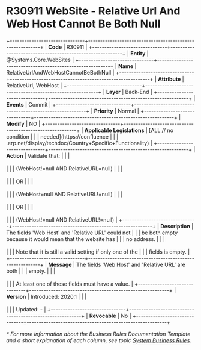﻿---
erp.type: business-rule
erp.entity: Systems.Core.WebSites
---

# R30911 WebSite - Relative Url And Web Host Cannot Be Both Null
+-------------------------------+----------------------------------------------------------+
| **Code**                      | R30911                                                   |
+-------------------------------+----------------------------------------------------------+
| **Entity**                    | @Systems.Core.WebSites                                   |
+-------------------------------+----------------------------------------------------------+
| **Name**                      | RelativeUrlAndWebHostCannotBeBothNull                    |
+-------------------------------+----------------------------------------------------------+
| **Attribute**                 | RelativeUrl, WebHost                                     |
+-------------------------------+----------------------------------------------------------+
| **Layer**                     | Back-End                                                 |
+-------------------------------+----------------------------------------------------------+
| **Events**                    | Commit                                                   |
+-------------------------------+----------------------------------------------------------+
| **Priority**                  | Normal                                                   |
+-------------------------------+----------------------------------------------------------+
| **Modify**                    | NO                                                       |
+-------------------------------+----------------------------------------------------------+
| **Applicable Legislations**   | [ALL // no condition                                     |
|                               | needed](https://confluence                               |
|                               | .erp.net/display/techdoc/Country+Specific+Functionality) |
+-------------------------------+----------------------------------------------------------+
| **Action**                    | Validate that:                                           |
|                               | <br/><br/>                                               |
|                               | (WebHost!=null AND RelativeURL=null)                     |
|                               | <br/><br/>                                               |
|                               | OR                                                       |
|                               | <br/><br/>                                               |
|                               | (WebHost=null AND RelativeURL!=null)                     |
|                               | <br/><br/>                                               |
|                               | OR                                                       |
|                               | <br/><br/>                                               |
|                               | (WebHost!=null AND RelativeURL!=null)                    |
+-------------------------------+----------------------------------------------------------+
| **Description**               | The fields \'Web Host\' and \'Relative URL\' could not   |
|                               | be both empty because it would mean that the website has |
|                               | no address.                                              |
|                               | <br/><br/>                                               |
|                               | Note that it is still a valid setting if only one of the |
|                               | fields is empty.                                         |
+-------------------------------+----------------------------------------------------------+
| **Message**                   | The fields \'Web Host\' and \'Relative URL\' are both    |
|                               | empty.                                                   |
|                               | <br/><br/>                                               |
|                               | At least one of these fields must have a value.          |
+-------------------------------+----------------------------------------------------------+
| **Version**                   | Introduced: 2020.1                                       |
|                               | <br/><br/>                                               |
|                               | Updated: -                                               |
+-------------------------------+----------------------------------------------------------+
| **Revocable**                 | No                                                       |
+-------------------------------+----------------------------------------------------------+

*\* For more information about the Business Rules Documentation Template and a short explanation of each column, see
topic [System Business Rules](../templates/template-description-system-business-rules.md).*
